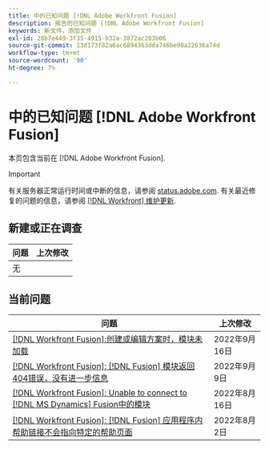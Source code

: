```yaml
---
title: 中的已知问题 [!DNL Adobe Workfront Fusion]
description: 报告的已知问题 [!DNL Adobe Workfront Fusion]
keywords: 新文件，添加文件
exl-id: 28b7e449-3f35-4915-b32a-3872ac283b06
source-git-commit: 13d173f82a6ac6894363dda746be98a22636a74d
workflow-type: tm+mt
source-wordcount: '90'
ht-degree: 7%

---
```


# 中的已知问题 [!DNL Adobe Workfront Fusion]

本页包含当前在 [!DNL Adobe Workfront Fusion].

>[!IMPORTANT]
>
>有关服务器正常运行时间或中断的信息，请参阅 [status.adobe.com](https://status.adobe.com). 有关最近修复的问题的信息，请参阅 [[!DNL Workfront] 维护更新](../maintenance/current-updates.md).

## 新建或正在调查

| **问题** | **上次修改** |
|-----------------------------------------------------------------------------------|-------------------|
| 无 |  |

## 当前问题

| **问题** | **上次修改** |
|-----------------------------------------------------------------------------------|-------------------|
| [[!DNL Workfront Fusion]:创建或编辑方案时，模块未加载](known-issues-workfront-fusion/fusion-module-does-not-load.md) | 2022年9月16日 |
| [[!DNL Workfront Fusion]: [!DNL Fusion] 模块返回404错误，没有进一步信息](known-issues-workfront-fusion/fusion-404-error-no-description.md) | 2022年9月9日 |
| [[!DNL Workfront Fusion]: Unable to connect to [!DNL MS Dynamics] Fusion中的模块](known-issues-workfront-fusion/fusion-unable-to-connect-to-ms-dynamics-module.md) | 2022年8月16日 |
| [[!DNL Workfront Fusion]: [!DNL Fusion] 应用程序内帮助链接不会指向特定的帮助页面](known-issues-workfront-fusion/help-links-in-modules-not-working.md) | 2022年8月2日 |
